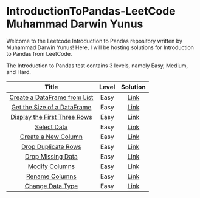 # IntroductionToPandas-LeetCode Muhammad Darwin Yunus

Welcome to the Leetcode Introduction to Pandas repository written by Muhammad Darwin Yunus! Here, I will be hosting solutions for Introduction to Pandas from LeetCode.

The Introduction to Pandas test contains 3 levels, namely Easy, Medium, and Hard.

| Title | Level | Solution |
|:-----:|:----------:|:--------:|
|[Create a DataFrame from List](https://leetcode.com/problems/create-a-dataframe-from-list/description/?envType=study-plan-v2&envId=introduction-to-pandas&lang=pythondata)|Easy|[Link](https://github.com/Muhammad-Darwin-Yunus/IntroductionToPandas-LeetCode/blob/main/Code%20Pandas%20Python/Create%20a%20DataFrame%20from%20List)
|[Get the Size of a DataFrame](https://leetcode.com/problems/get-the-size-of-a-dataframe/description/?envType=study-plan-v2&envId=introduction-to-pandas&lang=pythondata)|Easy|[Link](https://github.com/Muhammad-Darwin-Yunus/IntroductionToPandas-LeetCode/blob/main/Code%20Pandas%20Python/Get%20the%20Size%20of%20a%20DataFrame)
|[Display the First Three Rows](https://leetcode.com/problems/display-the-first-three-rows/description/?envType=study-plan-v2&envId=introduction-to-pandas&lang=pythondata)|Easy|[Link](https://github.com/Muhammad-Darwin-Yunus/IntroductionToPandas-LeetCode/blob/main/Code%20Pandas%20Python/Display%20the%20First%20Three%20Rows)
|[Select Data](https://leetcode.com/problems/select-data/description/?envType=study-plan-v2&envId=introduction-to-pandas&lang=pythondata)|Easy|[Link](https://github.com/Muhammad-Darwin-Yunus/IntroductionToPandas-LeetCode/blob/main/Code%20Pandas%20Python/Select%20Data)
|[Create a New Column](https://leetcode.com/problems/create-a-new-column/description/?envType=study-plan-v2&envId=introduction-to-pandas&lang=pythondata)|Easy|[Link](https://github.com/Muhammad-Darwin-Yunus/IntroductionToPandas-LeetCode/blob/main/Code%20Pandas%20Python/Create%20a%20New%20Column)
|[Drop Duplicate Rows](https://leetcode.com/problems/drop-duplicate-rows/description/?envType=study-plan-v2&envId=introduction-to-pandas&lang=pythondata)|Easy|[Link](https://github.com/Muhammad-Darwin-Yunus/IntroductionToPandas-LeetCode/blob/main/Code%20Pandas%20Python/Drop%20Duplicate%20Rows)
|[Drop Missing Data](https://leetcode.com/problems/drop-missing-data/description/?envType=study-plan-v2&envId=introduction-to-pandas&lang=pythondata)|Easy|[Link](https://github.com/Muhammad-Darwin-Yunus/IntroductionToPandas-LeetCode/blob/main/Code%20Pandas%20Python/Drop%20Missing%20Data)
|[Modify Columns](https://leetcode.com/problems/modify-columns/description/?envType=study-plan-v2&envId=introduction-to-pandas&lang=pythondata)|Easy|[Link](https://github.com/Muhammad-Darwin-Yunus/IntroductionToPandas-LeetCode/blob/main/Code%20Pandas%20Python/Modify%20Columns)
|[Rename Columns](https://leetcode.com/problems/rename-columns/description/?envType=study-plan-v2&envId=introduction-to-pandas&lang=pythondata)|Easy|[Link](https://github.com/Muhammad-Darwin-Yunus/IntroductionToPandas-LeetCode/blob/main/Code%20Pandas%20Python/Rename%20Columns)
|[Change Data Type](https://leetcode.com/problems/change-data-type/description/?envType=study-plan-v2&envId=introduction-to-pandas&lang=pythondata)|Easy|[Link](https://github.com/Muhammad-Darwin-Yunus/IntroductionToPandas-LeetCode/blob/main/Code%20Pandas%20Python/Change%20Data%20Type)
